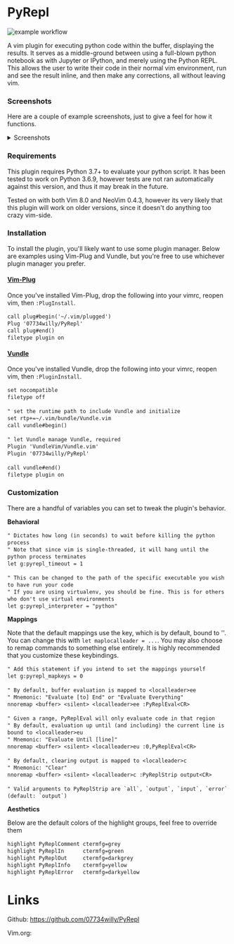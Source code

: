 # PyRepl 
![example workflow](https://github.com/07734willy/PyRepl/actions/workflows/python-package.yml/badge.svg)

A vim plugin for executing python code within the buffer, displaying the results. It serves as a middle-ground between using a full-blown python notebook as with Jupyter or IPython, and merely using the Python REPL. This allows the user to write their code in their normal vim environment, run and see the result inline, and then make any corrections, all without leaving vim. 

### Screenshots

Here are a couple of example screenshots, just to give a feel for how it functions.

<details>
  <summary>Screenshots</summary>
  
<img src="screenshots/image0.png" width="425"/> <img src="screenshots/image1.png" width="425"/>
</details>

### Requirements

This plugin requires Python 3.7+ to evaluate your python script. It has been tested to work on Python 3.6.9, however tests are not ran automatically against this version, and thus it may break in the future.

Tested on with both Vim 8.0 and NeoVim 0.4.3, however its very likely that this plugin will work on older versions, since it doesn't do anything too crazy vim-side.

### Installation

To install the plugin, you'll likely want to use some plugin manager. Below are examples using Vim-Plug and Vundle, but you're free to use whichever plugin manager you prefer.

#### [**Vim-Plug**](https://github.com/junegunn/vim-plug)

Once you've installed Vim-Plug, drop the following into your vimrc, reopen vim, then `:PlugInstall`.

```vim
call plug#begin('~/.vim/plugged')
Plug '07734willy/PyRepl'
call plug#end()
filetype plugin on
```

#### [**Vundle**](https://github.com/VundleVim/Vundle.vim)

Once you've installed Vundle, drop the following into your vimrc, reopen vim, then `:PluginInstall`.

```vim
set nocompatible
filetype off

" set the runtime path to include Vundle and initialize
set rtp+=~/.vim/bundle/Vundle.vim
call vundle#begin()

" let Vundle manage Vundle, required
Plugin 'VundleVim/Vundle.vim'
Plugin '07734willy/PyRepl'

call vundle#end()
filetype plugin on
```

### Customization

There are a handful of variables you can set to tweak the plugin's behavior.

**Behavioral**

```vim
" Dictates how long (in seconds) to wait before killing the python process
" Note that since vim is single-threaded, it will hang until the python process terminates
let g:pyrepl_timeout = 1

" This can be changed to the path of the specific executable you wish to have run your code
" If you are using virtualenv, you should be fine. This is for others who don't use virtual environments
let g:pyrepl_interpreter = "python"
```

**Mappings**

Note that the default mappings use the <localleader> key, which is by default, bound to '\'. You can change this with `let maplocalleader = ...`. You may also choose to remap commands to something else entirely. It is highly recommended that you customize these keybindings.

```vim
" Add this statement if you intend to set the mappings yourself
let g:pyrepl_mapkeys = 0

" By default, buffer evaluation is mapped to <localleader>ee
" Mnemonic: "Evaluate [to] End" or "Evaluate Everything"
nnoremap <buffer> <silent> <localleader>ee :PyReplEval<CR>

" Given a range, PyReplEval will only evaluate code in that region
" By default, evaluation up until (and including) the current line is bound to <localleader>eu
" Mnemonic: "Evaluate Until [line]"
nnoremap <buffer> <silent> <localleader>eu :0,PyReplEval<CR>

" By default, clearing output is mapped to <localleader>c
" Mnemonic: "Clear"
nnoremap <buffer> <silent> <localleader>c :PyReplStrip output<CR>

" Valid arguments to PyReplStrip are `all`, `output`, `input`, `error` (default: `output`)
```

**Aesthetics**
  
Below are the default colors of the highlight groups, feel free to override them

```vim
highlight PyReplComment ctermfg=grey
highlight PyReplIn      ctermfg=green
highlight PyReplOut     ctermfg=darkgrey
highlight PyReplInfo    ctermfg=yellow
highlight PyReplError   ctermfg=darkyellow
```

# Links

Github: https://github.com/07734willy/PyRepl
  
Vim.org: 
